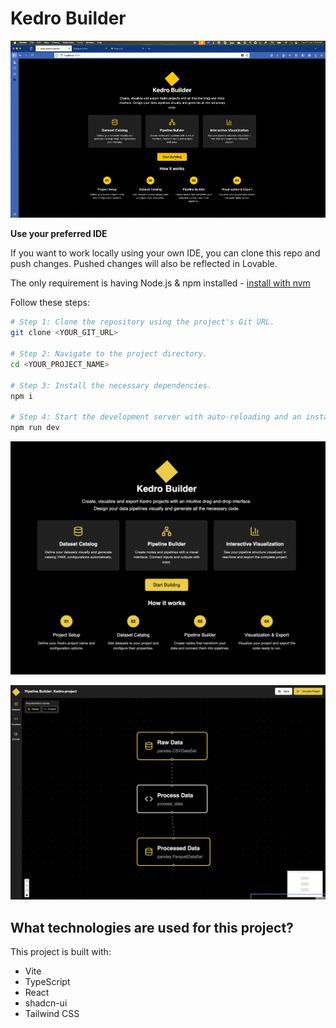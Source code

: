 # Kedro Builder

![Demo](demo.gif)

**Use your preferred IDE**

If you want to work locally using your own IDE, you can clone this repo and push changes. Pushed changes will also be reflected in Lovable.

The only requirement is having Node.js & npm installed - [install with nvm](https://github.com/nvm-sh/nvm#installing-and-updating)

Follow these steps:

```sh
# Step 1: Clone the repository using the project's Git URL.
git clone <YOUR_GIT_URL>

# Step 2: Navigate to the project directory.
cd <YOUR_PROJECT_NAME>

# Step 3: Install the necessary dependencies.
npm i

# Step 4: Start the development server with auto-reloading and an instant preview.
npm run dev
```

![Landing page](images/kedro-builder-1.png)

![Canvas](images/kedro-builder-2.png)

## What technologies are used for this project?

This project is built with:

- Vite
- TypeScript
- React
- shadcn-ui
- Tailwind CSS

